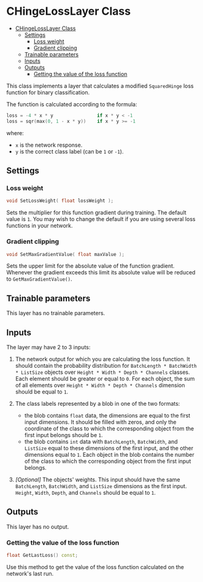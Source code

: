 # CHingeLossLayer Class

<!-- TOC -->

- [CHingeLossLayer Class](#chingelosslayer-class)
    - [Settings](#settings)
        - [Loss weight](#loss-weight)
        - [Gradient clipping](#gradient-clipping)
    - [Trainable parameters](#trainable-parameters)
    - [Inputs](#inputs)
    - [Outputs](#outputs)
        - [Getting the value of the loss function](#getting-the-value-of-the-loss-function)

<!-- /TOC -->

This class implements a layer that calculates a modified `SquaredHinge` loss function for binary classification.

The function is calculated according to the formula:

```c++
loss = -4 * x * y                if x * y < -1
loss = sqr(max(0, 1 - x * y))    if x * y >= -1
```

where:

- `x` is the network response.
- `y` is the correct class label (can be `1` or `-1`).

## Settings

### Loss weight

```c++
void SetLossWeight( float lossWeight );
```

Sets the multiplier for this function gradient during training. The default value is `1`. You may wish to change the default if you are using several loss functions in your network.

### Gradient clipping

```c++
void SetMaxGradientValue( float maxValue );
```

Sets the upper limit for the absolute value of the function gradient. Whenever the gradient exceeds this limit its absolute value will be reduced to `GetMaxGradientValue()`.

## Trainable parameters

This layer has no trainable parameters.

## Inputs

The layer may have 2 to 3 inputs:

1. The network output for which you are calculating the loss function. It should contain the probability distribution for `BatchLength * BatchWidth * ListSize` objects over `Height * Width * Depth * Channels` classes. Each element should be greater or equal to `0`. For each object, the sum of all elements over `Height * Width * Depth * Channels` dimension should be equal to `1`.
2. The class labels represented by a blob in one of the two formats:
	* the blob contains `float` data, the dimensions are equal to the first input dimensions. It should be filled with zeros, and only the coordinate of the class to which the corresponding object from the  first input belongs should be `1`.
	* the blob contains `int` data with `BatchLength`, `BatchWidth`, and `ListSize` equal to these dimensions of the first input, and the other dimensions equal to `1`. Each object in the blob contains the number of the class to which the corresponding object from the first input belongs.

3. *[Optional]* The objects' weights. This input should have the same `BatchLength`, `BatchWidth`, and `ListSize` dimensions as the first input. `Height`, `Width`, `Depth`, and `Channels` should be equal to `1`.

## Outputs

This layer has no output.

### Getting the value of the loss function

```c++
float GetLastLoss() const;
```

Use this method to get the value of the loss function calculated on the network's last run.
